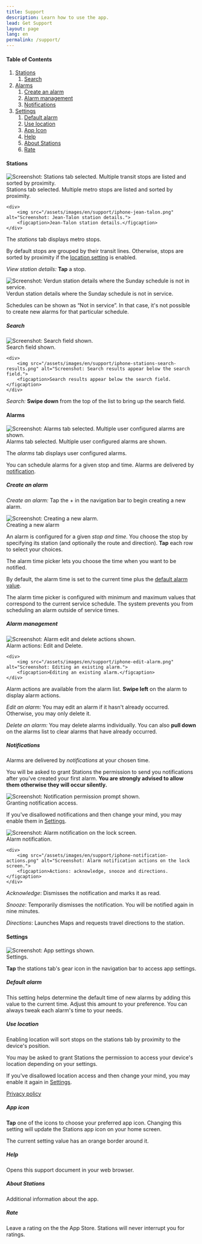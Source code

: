 ```yaml
---
title: Support
description: Learn how to use the app.
lead: Get Support
layout: page
lang: en
permalink: /support/
---
```


<h4>Table of Contents</h4>

<ol id="support-table-of-contents" class="table-of-contents">
    <li>
        <a href="#support-stations">Stations</a>
        <ol>
            <li><a href="#support-stations-search">Search</a></li>
        </ol>
    </li>
    <li>
        <a href="#support-alarms">Alarms</a>
        <ol>
            <li><a href="#support-alarms-create">Create an alarm</a></li>
            <li><a href="#support-alarms-mgmt">Alarm management</a></li>
            <li><a href="#support-alarms-notifications">Notifications</a></li>
        </ol>
    </li>
    <li>
        <a href="#support-settings">Settings</a>
        <ol>
            <li><a href="#support-settings-default-alarm">Default alarm</a></li>
            <li><a href="#support-settings-location">Use location</a></li>
            <li><a href="#support-settings-icon">App Icon</a></li>
            <li><a href="#support-settings-help">Help</a></li>
            <li><a href="#support-settings-about">About Stations</a></li>
            <li><a href="#support-settings-rate">Rate</a></li>
        </ol>
    </li>
</ol>

<h4 id="support-stations">Stations</h4>

<div class="support-screenshots">
    <div>
        <img src="/assets/images/en/support/iphone-stations.png" alt="Screenshot: Stations tab selected. Multiple transit stops are listed and sorted by proximity.">
        <figcaption>Stations tab selected. Multiple metro stops are listed and sorted by proximity.</figcaption>
    </div>
    
    <div>
        <img src="/assets/images/en/support/iphone-jean-talon.png" alt="Screenshot: Jean-Talon station details.">
        <figcaption>Jean-Talon station details.</figcaption>
    </div>
</div>

<p>The <em>stations</em> tab displays metro stops.</p>

<p>By default stops are grouped by their transit lines. Otherwise, stops are sorted by proximity if the <a href="#support-settings-location">location setting</a> is enabled.</p>

<p><em>View station details:</em> <strong>Tap</strong> a stop.</p>

<div class="support-screenshots">
    <div>
        <img src="/assets/images/en/support/iphone-not-in-service.png" alt="Screenshot: Verdun station details where the Sunday schedule is not in service.">
        <figcaption>Verdun station details where the Sunday schedule is not in service.</figcaption>
    </div>
</div>

<p>Schedules can be shown as “Not in service”. In that case, it's not possible to create new alarms for that particular schedule.</p>

<h5 id="support-stations-search">Search</h5>

<div class="support-screenshots">
    <div>
        <img src="/assets/images/en/support/iphone-stations-search.png" alt="Screenshot: Search field shown.">
        <figcaption>Search field shown.</figcaption>
    </div>
    
    <div>
        <img src="/assets/images/en/support/iphone-stations-search-results.png" alt="Screenshot: Search results appear below the search field.">
        <figcaption>Search results appear below the search field.</figcaption>
    </div>
</div>

<p><em>Search:</em> <strong>Swipe down</strong> from the top of the list to bring up the search field.</p>

<h4 id="support-alarms">Alarms</h4>

<div class="support-screenshots">
    <div>
        <img src="/assets/images/en/support/iphone-alarms.png" alt="Screenshot: Alarms tab selected. Multiple user configured alarms are shown.">
        <figcaption>Alarms tab selected. Multiple user configured alarms are shown.</figcaption>
    </div>
</div>

<p>The <em>alarms</em> tab displays user configured alarms.</p>

<p>You can schedule alarms for a given stop and time. Alarms are delivered by <a href="#support-alarms-notifications">notification</a>.</p>

<h5 id="support-alarms-create">Create an alarm</h5>

<p><em>Create an alarm:</em> Tap the + in the navigation bar to begin creating a new alarm.</p>

<div class="support-screenshots">
    <div>
        <img src="/assets/images/en/support/iphone-new-alarm.png" alt="Screenshot: Creating a new alarm.">
        <figcaption>Creating a new alarm</figcaption>
    </div>
</div>

<p>An alarm is configured for a given <em>stop and time</em>. You choose the stop by specifying its station (and optionally the route and direction). <strong>Tap</strong> each row to select your choices.</p>

<p>The alarm time picker lets you choose the time when you want to be notified.</p>

<p>By default, the alarm time is set to the current time plus the <a href="#support-settings-default-alarm">default alarm value</a>.</p>

<p>The alarm time picker is configured with minimum and maximum values that correspond to the current service schedule. The system prevents you from scheduling an alarm outside of service times.</p>

<h5 id="support-alarms-mgmt">Alarm management</h5>

<div class="support-screenshots">
    <div>
        <img src="/assets/images/en/support/iphone-alarm-swipe-actions.png" alt="Screenshot: Alarm edit and delete actions shown.">
        <figcaption>Alarm actions: Edit and Delete.</figcaption>
    </div>
    
    <div>
        <img src="/assets/images/en/support/iphone-edit-alarm.png" alt="Screenshot: Editing an existing alarm.">
        <figcaption>Editing an existing alarm.</figcaption>
    </div>
</div>

<p>Alarm actions are available from the alarm list. <strong>Swipe left</strong> on the alarm to display alarm actions.</p>

<p><em>Edit an alarm:</em> You may edit an alarm if it hasn't already occurred. Otherwise, you may only delete it.</p>

<p><em>Delete an alarm:</em> You may delete alarms individually. You can also <strong>pull down</strong> on the alarms list to clear alarms that have already occurred.</p>

<h5 id="support-alarms-notifications">Notifications</h5>

<p>Alarms are delivered by <em>notifications</em> at your chosen time.</p>
            
<p>You will be asked to grant Stations the permission to send you notifications after you've created your first alarm. <strong>You are strongly advised to allow them otherwise they will occur silently.</strong></p>

<div class="support-screenshots">
    <div>
        <img src="/assets/images/en/support/iphone-grant-notifications.png" alt="Screenshot: Notification permission prompt shown.">
        <figcaption>Granting notification access.</figcaption>
    </div>
</div>

<p>If you've disallowed notifications and then change your mind, you may enable them in <a href="https://support.apple.com/en-ca/guide/iphone/iph7c3d96bab/14.0/ios/14.0#iph4c8fd74f5">Settings</a>.</p>

<div class="support-screenshots">
    <div>
        <img src="/assets/images/en/support/iphone-notification.png" alt="Screenshot: Alarm notification on the lock screen.">
        <figcaption>Alarm notification.</figcaption>
    </div>
    
    <div>
        <img src="/assets/images/en/support/iphone-notification-actions.png" alt="Screenshot: Alarm notification actions on the lock screen.">
        <figcaption>Actions: acknowledge, snooze and directions.</figcaption>
    </div>
</div>

<p><em>Acknowledge</em>: Dismisses the notification and marks it as read.</p>

<p><em>Snooze</em>: Temporarily dismisses the notification. You will be notified again in nine minutes.</p>

<p><em>Directions</em>: Launches Maps and requests travel directions to the station.</p>

<h4 id="support-settings">Settings</h4>

<div class="support-screenshots">
    <div>
        <img src="/assets/images/en/support/iphone-settings.png" alt="Screenshot: App settings shown.">
        <figcaption>Settings.</figcaption>
    </div>
</div>

<p><strong>Tap</strong> the stations tab's gear icon in the navigation bar to access app settings.</p>

<h5 id="support-settings-default-alarm">Default alarm</h5>

<p>This setting helps determine the default time of new alarms by adding this value to the current time. Adjust this amount to your preference. You can always tweak each alarm's time to your needs.</p>

<h5 id="support-settings-location">Use location</h5>

<p>Enabling location will sort stops on the stations tab by proximity to the device's position.</p>

<p>You may be asked to grant Stations the permission to access your device's location depending on your settings.</p>

<p>If you've disallowed location access and then change your mind, you may enable it again in <a href="https://support.apple.com/en-ca/guide/iphone/iph3dd5f9be/14.0/ios/14.0#iph1572fd041">Settings</a>.</p>

<p><a href="/privacy">Privacy policy</a></p>

<h5 id="support-settings-icon">App icon</h5>

<p><strong>Tap</strong> one of the icons to choose your preferred app icon. Changing this setting will update the Stations app icon on your home screen.</p>

<p>The current setting value has an orange border around it.</p>

<h5 id="support-settings-help">Help</h5>

<p>Opens this support document in your web browser.</p>

<h5 id="support-settings-about">About Stations</h5>

<p>Additional information about the app.</p>

<h5 id="support-settings-rate">Rate</h5>

<p>Leave a rating on the the App Store. Stations will never interrupt you for ratings.</p>
